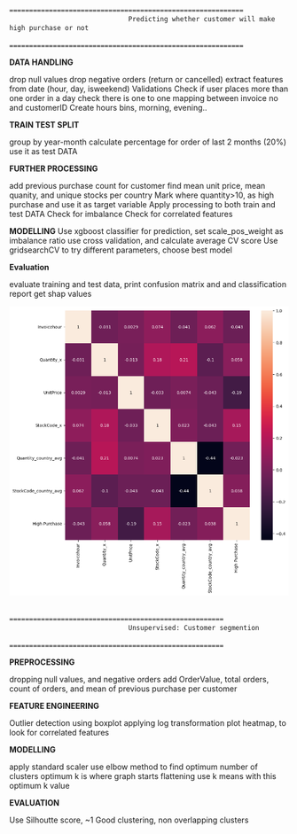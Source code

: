                                   ===========================================================
                                  Predicting whether customer will make high purchase or not
                                  ===========================================================


**DATA HANDLING**

  drop null values
  drop negative orders (return or cancelled)
  extract features from date (hour, day, isweekend)
  Validations
    Check if user places more than one order in a day
    check there is one to one mapping between invoice no and customerID
  Create hours bins, morning, evening..

**TRAIN TEST SPLIT**

  group by year-month
  calculate percentage for order of last 2 months (20%)
  use it as test DATA

**FURTHER PROCESSING**

  add previous purchase count for customer
  find mean unit price, mean quanity, and unique stocks per country
  Mark where quantity>10, as high purchase and use it as target variable
  Apply processing to both train and test DATA
  Check for imbalance
  Check for correlated features

**MODELLING**
  Use xgboost classifier for prediction, set scale_pos_weight as imbalance ratio
  use cross validation, and calculate average CV score
  Use gridsearchCV to try different parameters, choose best model
  
**Evaluation**

  evaluate training and test data, print confusion matrix and and classification report
  get shap values



![alt text](https://github.com/Rock-Shell/Online-Retail-High-Purchase-Prediction/blob/main/images/corr.png)



                                  ======================================================
                                  Unsupervised: Customer segmention
                                  ======================================================

**PREPROCESSING**

  dropping null values, and negative orders
  add OrderValue, total orders, count of orders, and mean of previous purchase per customer

**FEATURE ENGINEERING**

  Outlier detection using boxplot
  applying log transformation
  plot heatmap, to look for correlated features

**MODELLING**

  apply standard scaler
  use elbow method to find optimum number of clusters
  optimum k is where graph starts flattening
  use k means with this optimum k value

**EVALUATION**

  Use Silhoutte score, ~1 Good clustering, non overlapping clusters
